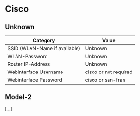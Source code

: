 # Cisco

## Unknown

Category | Value
----------------|--------------
SSID (WLAN-Name if available) | Unknown
WLAN-Password | Unknown
Router IP-Address | Unknown
Webinterface Username | cisco or not required
Webinterface Password | cisco or san-fran

## Model-2

[...]
